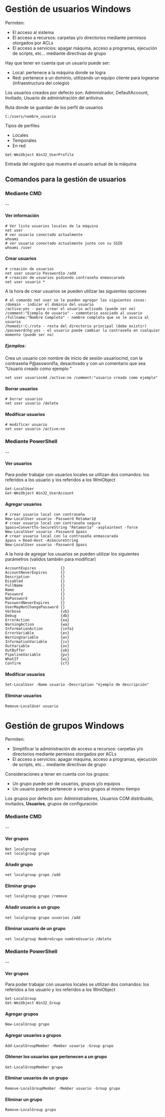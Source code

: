 # Gestión de usuarios Windows

Permiten: 

- El acceso al sistema
- El acceso a recursos: carpetas y/o directorios mediante permisos otorgados por ACLs
- El acceso a servicios: apagar máquina, acceso a programas, ejecución de scripts, etc... mediante directivas de grupo

Hay que tener en cuenta que un usuario puede ser:
- Local: pertenece a la máquina donde se logra
- Red: pertenece a un dominio, utilizando un equipo cliente para logearse (infraestructura del colegio)

Los usuarios creados por defecto son: Administrador, DefaultAccount, Invitado, Usuario de administración del antivirus

Ruta donde se guardan de los perfil de usuarios

````
C:/users/nombre_usuario
````

Tipos de perfiles
- Locales
- Temporales
- En red

````
Get-WmiObject Win32_UserProfile
````

Entrada del registro que muestra el usuario actual de la máquina

## Comandos para la gestión de usuarios

### Mediante CMD

--

#### Ver información
````
# Ver lista usuarios locales de la máquina
net user
# ver usuario conectado actualmente
whoami
# ver usuario conectado actualmente junto con su SSID
whoami /user

````

#### Crear usuarios
````
# creación de usuarios
net user usuario Password1a /add
# creación de usuarios pidiendo contraseña enmascarada
net user usuario *
````
A la hora de crear usuarios se pueden utilizar las siguientes opciones
````
# al comando net user se le pueden agregar las siguientes cosas:
/domain - indicar el dominio del usuario
/activa:yes - para crear el usuario activado (puede ser no)
/comment:"Ejemplo de usuario" - comentario asociado al usuario
/fullname:"Nombre Completo" - nombre completo que se le asocia al usuario
/homedir:C:/ruta - resta del directorio principal (debe existir)
/passwordchg:yes - el usuario puede cambiar la contraseña en cualquier momento (puede ser no)
````

##### Ejemplos:

Crea un usuario con nombre de inicio de sesión usuariocmd, con la contraseña P@assword1a, desactivado y con un comentario que sea "Usuario creado como ejemplo "
````
net user usuariocmd /active:no /comment:"usuario creado como ejemplo"
````


#### Borrar usuarios
````
# borrar usuarios
net user usuario /delete
````

#### Modificar usuarios
````
# modificar usuario
net user usuario /active:no
````


### Mediante PowerShell 

--

#### Ver usuarios
Para poder trabajar con usuarios locales se utilizan dos comandos: los referidos a los usuario y los referidos a los WmiObject

````
Get-LocalUser
Get-WmiObject Win32_UserAccount
````

#### Agregar usuarios 

````
# crear usuario local con contraseña
New-LocalUser usuario -Password Retamar1@
# crear usuario local con contraseña segura
$pass=ConvertTo-SecureString "Retamar1a" -asplaintext -force
New-LocalUser usuario -Password $pass
# crear usuario local con la contraseña enmascarada
$pass = Read-Host -AsSecureString
New-LocalUser usuario -Password $pass
````

A la hora de agregar los usuarios se pueden utilizar los siguientes parámetros (validos también para modificar)
````
AccountExpires           {}     
AccountNeverExpires      {}     
Description              {}     
Disabled                 {}     
FullName                 {}     
Name                     {}     
Password                 {}     
NoPassword               {}     
PasswordNeverExpires     {}     
UserMayNotChangePassword {}     
Verbose                  {vb}   
Debug                    {db}   
ErrorAction              {ea}   
WarningAction            {wa}   
InformationAction        {infa} 
ErrorVariable            {ev}   
WarningVariable          {wv}   
InformationVariable      {iv}   
OutVariable              {ov}   
OutBuffer                {ob}   
PipelineVariable         {pv}   
WhatIf                   {wi}   
Confirm                  {cf}
````

#### Modificar usuarios

````
Set-LocalUser -Name usuario -Description "ejemplo de descripción"
````

#### Eliminar usuarios

````
Remove-LocalUser usuario
````

# Gestión de grupos Windows

Permiten: 

- Simplificar la administración de acceso a recursos: carpetas y/o directorios mediante permisos otorgados por ACLs
- El acceso a servicios: apagar máquina, acceso a programas, ejecución de scripts, etc... mediante directivas de grupo

Consideraciones a tener en cuenta con los grupos:

- Un grupo puede ser de usuarios, grupos y/o equipos
- Un usuario puede pertenecer a varios grupos al mismo tiempo

Los grupos por defecto son: Administradores, Usuarios COM distribuido, invitados, **Usuarios**, grupos de configuración


### Mediante CMD 

--
#### Ver grupos
````
Net localgroup
net localgroup grupo
````
#### Añadir grupo
````
net localgroup grupo /add
````
#### Eliminar grupo
````
net localgroup grupo /remove
````
#### Añadir usuario a un grupo
````
net localgroup grupo usuarios /add
````
#### Eliminar usuario de un grupo
````
net localgroup NombreGrupo nombreUsuario /delete
````



### Mediante PowerShell 

--

#### Ver grupos
Para poder trabajar con usuarios locales se utilizan dos comandos: los referidos a los usuario y los referidos a los WmiObject

````
Get-LocalGroup
Get-WmiObject Win32_Group
````

#### Agregar grupos

````
New-LocalGroup grupo
````

#### Agregar usuarios a grupos

````
Add-LocalGroupMember -Member usuario -Group grupo
````

#### Obtener los usuarios que pertenecen a un grupo

````
Get-LocalGroupMember grupo
````

#### Eliminar usuarios de un grupo

````
Remove-LocalGroupMember -Member usuario -Group grupo
````

#### Eliminar un grupo

````
Remove-LocalGroup grupo
````
